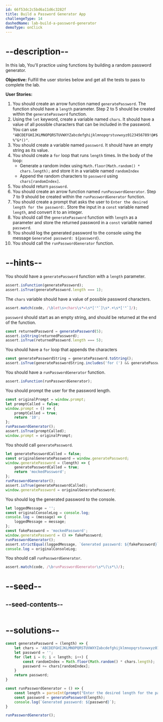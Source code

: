 ```yaml
---
id: 66f53dc2c5bd6a11d6c3282f
title: Build a Password Generator App
challengeType: 14
dashedName: lab-build-a-password-generator
demoType: onClick
---
```


# --description--

In this lab, You'll practice using functions by building a random password generator.

**Objective:** Fulfill the user stories below and get all the tests to pass to complete the lab.

**User Stories:**

1. You should create an arrow function named `generatePassword`. The function should have a `length` parameter. Step 2 to 5 should be created within the `generatePassword` function.
2. Using the `let` keyword, create a variable named `chars`. It should have a value of all possible characters that can be included in the password. You can use `"ABCDEFGHIJKLMNOPQRSTUVWXYZabcdefghijklmnopqrstuvwxyz0123456789!@#$%^&*()"`.
3. You should create a variable named `password`. It should have an empty string as its value.
4. You should create a `for` loop that runs `length` times. In the body of the loop:
    - Generate a random index using `Math.floor(Math.random() * chars.length);` and store it in a variable named `randomIndex`
    - Append the random characters to `password` using `chars[randomIndex]`.
5. You should return `password`.
6. You should create an arrow function named `runPasswordGenerator`. Step 7 to 9 should be created within the `runPasswordGenerator` function.
7. You should create a prompt that asks the user to `Enter the desired length for the password:`. Store the input in a `const` variable named `length`, and convert it to an integer.
8. You should call the `generatePassword` function with `length` as a parameter and store the returned password in a `const` variable named `password`.
9. You should log the generated password to the console using the message `Generated password: ${password}`.
10. You should call the `runPasswordGenerator` function.

# --hints--

You should have a `generatePassword` function with a `length` parameter.

```js
assert.isFunction(generatePassword);
assert.isTrue(generatePassword.length === 1);
```

The `chars` variable should have a value of possible password characters.

```js
assert.match(code, /\blet\s+chars\s*=\s*['"`]\s*.+\s*['"`]/);
```

`password` should start as an empty string, and should be returned at the end of the function.

```js
const returnedPassword = generatePassword(5);
assert.isString(returnedPassword);
assert.isTrue(returnedPassword.length === 5);
```

You should have a `for` loop that appends the characters

```js
const generatePasswordString = generatePassword.toString();
assert.isTrue(generatePasswordString.includes('for (') && generatePasswordString.includes('i < length'));
```

You should have a `runPasswordGenerator` function.

```js
assert.isFunction(runPasswordGenerator);
```

You should prompt the user for the password length.

```js
const originalPrompt = window.prompt;
let promptCalled = false;
window.prompt = () => {
    promptCalled = true;
    return '10'; 
};
runPasswordGenerator();
assert.isTrue(promptCalled);
window.prompt = originalPrompt;
```

You should call `generatePassword`.

```js
let generatePasswordCalled = false;
const originalGeneratePassword = window.generatePassword;
window.generatePassword = (length) => {
    generatePasswordCalled = true;
    return 'mockedPassword';
};
runPasswordGenerator();
assert.isTrue(generatePasswordCalled);
window.generatePassword = originalGeneratePassword;
```

You should log the generated password to the console.

```js
let loggedMessage = '';
const originalConsoleLog = console.log;
console.log = (message) => {
    loggedMessage = message;
};
const fakePassword = 'mockedPassword';
window.generatePassword = () => fakePassword;
runPasswordGenerator();
assert.strictEqual(loggedMessage, `Generated password: ${fakePassword}`);
console.log = originalConsoleLog;
```

You should call `runPasswordGenerator`.

```js
assert.match(code, /\brunPasswordGenerator\s*\(\s*\)/);
```

# --seed--

## --seed-contents--

```js

```

# --solutions--

```js
const generatePassword = (length) => {
    let chars = 'ABCDEFGHIJKLMNOPQRSTUVWXYZabcdefghijklmnopqrstuvwxyz0123456789!@#$%^&*()';
    let password = '';
    for (let i = 0; i < length; i++) {
        const randomIndex = Math.floor(Math.random() * chars.length);
        password += chars[randomIndex];
    }
    return password;
}

const runPasswordGenerator = () => {
    const length = parseInt(prompt("Enter the desired length for the password:"), 10);
    const password = generatePassword(length);
    console.log(`Generated password: ${password}`);
}

runPasswordGenerator();
```

